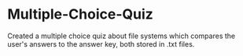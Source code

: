 # Multiple-Choice-Quiz
Created a multiple choice quiz about file systems which compares the user's answers to the answer key, both stored in .txt files.
